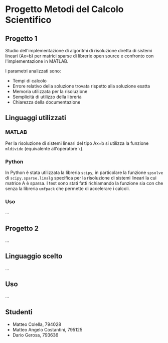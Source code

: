 # Progetto Metodi del Calcolo Scientifico


## Progetto 1

Studio dell'implementazione di algoritmi di risoluzione diretta di sistemi lineari (Ax=b) per matrici sparse di librerie open source e confronto con l'implementazione in MATLAB.

I parametri analizzati sono:

- Tempi di calcolo
- Errore relativo della soluzione trovata rispetto alla soluzione esatta
- Memoria utilizzata per la risoluzione
- Semplicità di utilizzo della libreria
- Chiarezza della documentazione

## Linguaggi utilizzati

### MATLAB

Per la risoluzione di sistemi lineari del tipo Ax=b si utilizza la funzione `mldivide` (equivalente all'operatore `\`).

### Python

In Python è stata utilizzata la libreria `scipy`, in particolare la funzione `spsolve` di `scipy.sparse.linalg` specifica per la risoluzione di sistemi lineari la cui matrice A è sparsa. I test sono stati fatti richiamando la funzione sia con che senza la libreria `umfpack` che permette di accelerare i calcoli.


### Uso
...

## Progetto 2

...

## Linguaggio scelto

...

## Uso

...

## Studenti

- Matteo Colella, 794028
- Matteo Angelo Costantini, 795125
- Dario Gerosa, 793636
